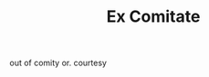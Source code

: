 ---
title: Ex Comitate
letter: E
permalink: "/definitions/bld-ex-comitate.html"
body: out of comity or. courtesy
published_at: '2018-07-07'
source: Black's Law Dictionary 2nd Ed (1910)
layout: post
---